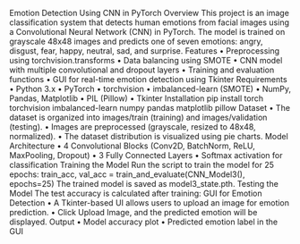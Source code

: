 Emotion Detection Using CNN in PyTorch
Overview
This project is an image classification system that detects human emotions from facial images using a Convolutional Neural Network (CNN) in PyTorch. The model is trained on grayscale 48x48 images and predicts one of seven emotions: angry, disgust, fear, happy, neutral, sad, and surprise.
Features
•	Preprocessing using torchvision.transforms
•	Data balancing using SMOTE
•	CNN model with multiple convolutional and dropout layers
•	Training and evaluation functions
•	GUI for real-time emotion detection using Tkinter
Requirements
•	Python 3.x
•	PyTorch
•	torchvision
•	imbalanced-learn (SMOTE)
•	NumPy, Pandas, Matplotlib
•	PIL (Pillow)
•	Tkinter
Installation
pip install torch torchvision imbalanced-learn numpy pandas matplotlib pillow
Dataset
•	The dataset is organized into images/train (training) and images/validation (testing).
•	Images are preprocessed (grayscale, resized to 48x48, normalized).
•	The dataset distribution is visualized using pie charts.
Model Architecture
•	4 Convolutional Blocks (Conv2D, BatchNorm, ReLU, MaxPooling, Dropout)
•	3 Fully Connected Layers
•	Softmax activation for classification
Training the Model
Run the script to train the model for 25 epochs:
train_acc, val_acc = train_and_evaluate(CNN_Model3(), epochs=25)
The trained model is saved as model3_state.pth.
Testing the Model
The test accuracy is calculated after training:
GUI for Emotion Detection
•	A Tkinter-based UI allows users to upload an image for emotion prediction.
•	Click Upload Image, and the predicted emotion will be displayed.
Output
•	Model accuracy plot
•	Predicted emotion label in the GUI

